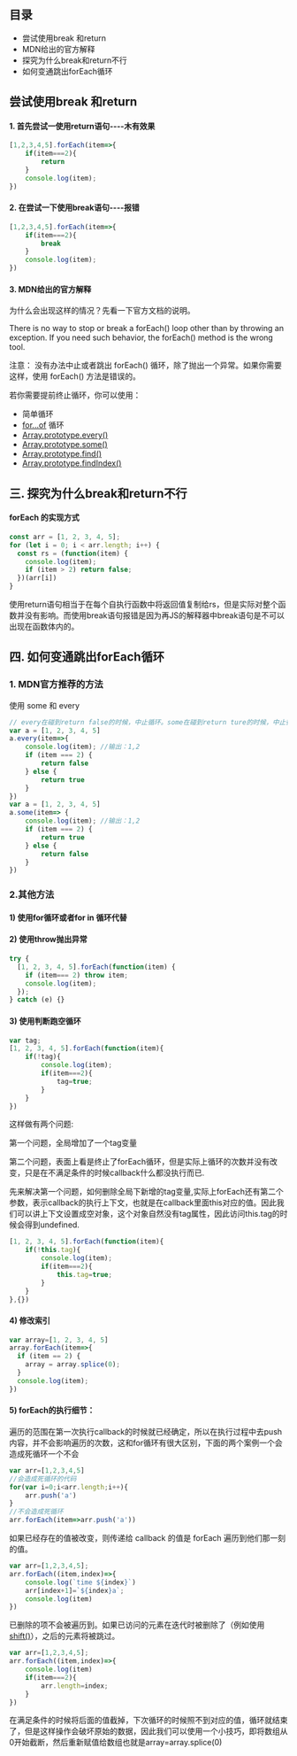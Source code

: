 
## 目录
+ 尝试使用break 和return    
+ MDN给出的官方解释 
+ 探究为什么break和return不行     
+ 如何变通跳出forEach循环   

## 尝试使用break 和return

#### 1. 首先尝试一使用return语句----木有效果
```javascript 1.8
[1,2,3,4,5].forEach(item=>{
    if(item===2){
        return
    }
    console.log(item);
})
```

#### 2. 在尝试一下使用break语句----报错
```javascript 1.8
[1,2,3,4,5].forEach(item=>{
    if(item===2){
        break
    }
    console.log(item);
})
```

#### 3. MDN给出的官方解释

为什么会出现这样的情况？先看一下官方文档的说明。

There is no way to stop or break a forEach() loop other than by throwing an exception. If you need such behavior, the forEach() method is the wrong tool.

注意： 没有办法中止或者跳出 forEach() 循环，除了抛出一个异常。如果你需要这样，使用 forEach() 方法是错误的。

若你需要提前终止循环，你可以使用：

+ 简单循环
+ [for...of](https://developer.mozilla.org/zh-CN/docs/Web/JavaScript/Reference/Statements/for...of) 循环
+ [Array.prototype.every()](https://developer.mozilla.org/zh-CN/docs/Web/JavaScript/Reference/Global_Objects/Array/every)
+ [Array.prototype.some()](https://developer.mozilla.org/zh-CN/docs/Web/JavaScript/Reference/Global_Objects/Array/some)
+ [Array.prototype.find()](https://developer.mozilla.org/zh-CN/docs/Web/JavaScript/Reference/Global_Objects/Array/find)
+ [Array.prototype.findIndex()](https://developer.mozilla.org/zh-CN/docs/Web/JavaScript/Reference/Global_Objects/Array/findIndex)

## 三. 探究为什么break和return不行

#### forEach 的实现方式
```javascript
const arr = [1, 2, 3, 4, 5];
for (let i = 0; i < arr.length; i++) {
  const rs = (function(item) {
    console.log(item);
    if (item > 2) return false;
  })(arr[i])
}
```
使用return语句相当于在每个自执行函数中将返回值复制给rs，但是实际对整个函数并没有影响。而使用break语句报错是因为再JS的解释器中break语句是不可以出现在函数体内的。

## 四. 如何变通跳出forEach循环

### 1. MDN官方推荐的方法
使用 some 和 every
```javascript
// every在碰到return false的时候，中止循环。some在碰到return ture的时候，中止循环。
var a = [1, 2, 3, 4, 5]
a.every(item=>{
    console.log(item); //输出：1,2
    if (item === 2) {
        return false
    } else {
        return true
    }
})
var a = [1, 2, 3, 4, 5]
a.some(item=> {
    console.log(item); //输出：1,2
    if (item === 2) {
        return true
    } else {
        return false
    }
})
```

### 2.其他方法

#### 1) 使用for循环或者for in 循环代替
#### 2) 使用throw抛出异常
```javascript
try {
  [1, 2, 3, 4, 5].forEach(function(item) {
    if (item=== 2) throw item;
    console.log(item);
  });
} catch (e) {}
```
#### 3) 使用判断跑空循环
```javascript
var tag;
[1, 2, 3, 4, 5].forEach(function(item){
    if(!tag){
        console.log(item);
        if(item===2){
            tag=true;
        }
    }
})
```
这样做有两个问题:

第一个问题，全局增加了一个tag变量

第二个问题，表面上看是终止了forEach循环，但是实际上循环的次数并没有改变，只是在不满足条件的时候callback什么都没执行而已.

先来解决第一个问题，如何删除全局下新增的tag变量,实际上forEach还有第二个参数，表示callback的执行上下文，也就是在callback里面this对应的值。因此我们可以讲上下文设置成空对象，这个对象自然没有tag属性，因此访问this.tag的时候会得到undefined.

```javascript
[1, 2, 3, 4, 5].forEach(function(item){
    if(!this.tag){
        console.log(item);
        if(item===2){
            this.tag=true;
        }
    }
},{})
```
#### 4) 修改索引 
```javascript
var array=[1, 2, 3, 4, 5]
array.forEach(item=>{
  if (item == 2) {
    array = array.splice(0);
  }
  console.log(item);
})
```
#### 5) forEach的执行细节：

遍历的范围在第一次执行callback的时候就已经确定，所以在执行过程中去push内容，并不会影响遍历的次数，这和for循环有很大区别，下面的两个案例一个会造成死循环一个不会

```javascript
var arr=[1,2,3,4,5]
//会造成死循环的代码
for(var i=0;i<arr.length;i++){
    arr.push('a')
}
//不会造成死循环
arr.forEach(item=>arr.push('a'))
```
如果已经存在的值被改变，则传递给 callback 的值是 forEach 遍历到他们那一刻的值。
```javascript
var arr=[1,2,3,4,5];
arr.forEach((item,index)=>{
    console.log(`time ${index}`)
    arr[index+1]=`${index}a`;
    console.log(item)
})
```
已删除的项不会被遍历到。如果已访问的元素在迭代时被删除了（例如使用 [shift()](https://developer.mozilla.org/zh-CN/docs/Web/JavaScript/Reference/Global_Objects/Array/shift)），之后的元素将被跳过。
```javascript
var arr=[1,2,3,4,5];
arr.forEach((item,index)=>{
    console.log(item)
    if(item===2){
        arr.length=index;
    }
})
```
在满足条件的时候将后面的值截掉，下次循环的时候照不到对应的值，循环就结束了，但是这样操作会破坏原始的数据，因此我们可以使用一个小技巧，即将数组从0开始截断，然后重新赋值给数组也就是array=array.splice(0)

